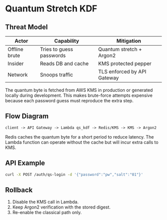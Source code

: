 # Quantum Stretch KDF

## Threat Model

| Actor         | Capability               | Mitigation                     |
|---------------|-------------------------|--------------------------------|
| Offline brute | Tries to guess passwords| Quantum stretch + Argon2       |
| Insider       | Reads DB and cache      | KMS protected pepper           |
| Network       | Snoops traffic          | TLS enforced by API Gateway    |

The quantum byte is fetched from AWS KMS in production or generated locally
during development. This makes brute-force attempts expensive because each
password guess must reproduce the extra step.

## Flow Diagram

```
client -> API Gateway -> Lambda qs_kdf -> Redis/KMS -> KMS -> Argon2
```

Redis caches the quantum byte for a short period to reduce latency. The Lambda
function can operate without the cache but will incur extra calls to KMS.

## API Example

```bash
curl -X POST /auth/qs-login -d '{"password":"pw","salt":"01"}'
```

## Rollback

1. Disable the KMS call in Lambda.
2. Keep Argon2 verification with the stored digest.
3. Re-enable the classical path only.
